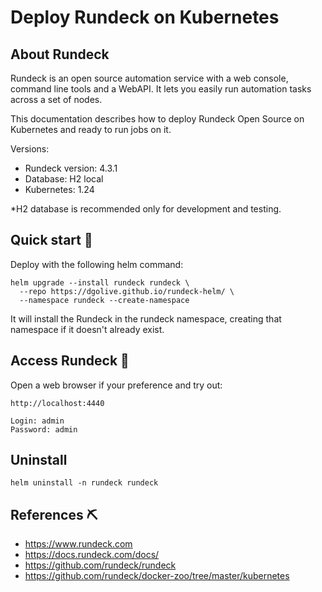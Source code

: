 #  Deploy Rundeck on Kubernetes

## About Rundeck

Rundeck is an open source automation service with a web console, command line tools and a WebAPI. It lets you easily run automation tasks across a set of nodes.

This documentation describes how to deploy Rundeck Open Source on Kubernetes and ready to run jobs on it.

Versions:
- Rundeck version: 4.3.1
- Database: H2 local
- Kubernetes: 1.24

*H2 database is recommended only for development and testing.


## Quick start 🏁

Deploy with the following helm command:
```
helm upgrade --install rundeck rundeck \
  --repo https://dgolive.github.io/rundeck-helm/ \
  --namespace rundeck --create-namespace
```
It will install the Rundeck in the rundeck namespace, creating that namespace if it doesn't already exist.


## Access Rundeck 🚀 

Open a web browser if your preference and try out:

```
http://localhost:4440

Login: admin
Password: admin
```

## Uninstall

```
helm uninstall -n rundeck rundeck
```


## References ⛏️
- https://www.rundeck.com
- https://docs.rundeck.com/docs/
- https://github.com/rundeck/rundeck
- https://github.com/rundeck/docker-zoo/tree/master/kubernetes

